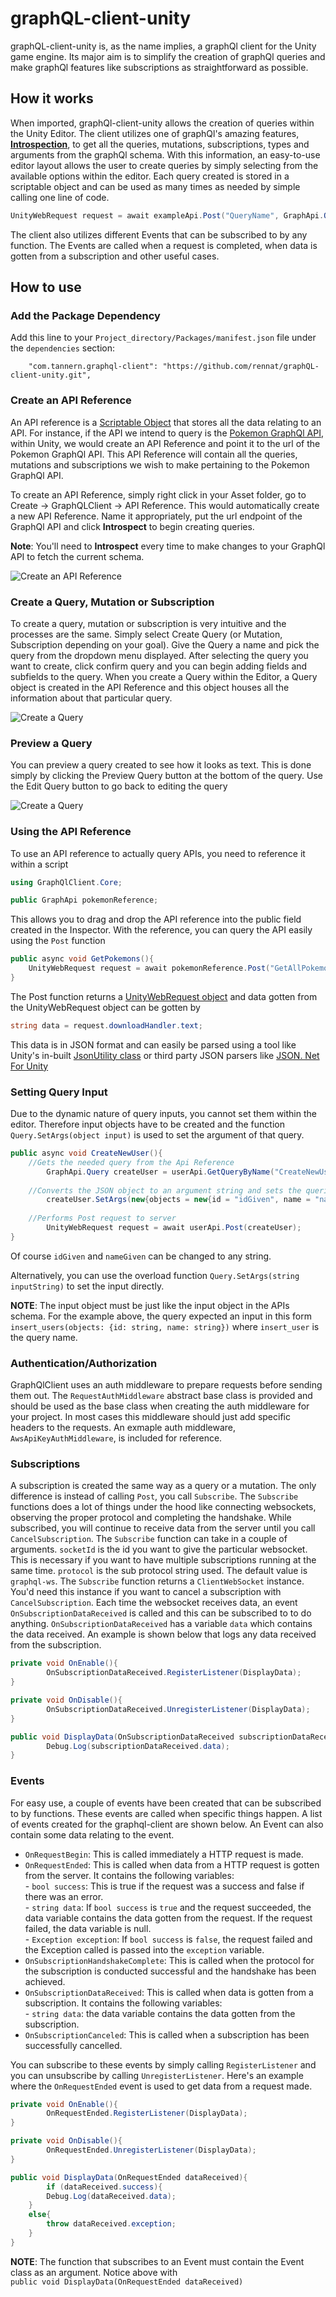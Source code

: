 # graphQL-client-unity
graphQL-client-unity is, as the name implies, a graphQl client for the Unity game engine. Its major aim is to simplify the creation of graphQl queries and make graphQl features like subscriptions as straightforward as possible.

## How it works
When imported, graphQl-client-unity allows the creation of queries within the Unity Editor. The client utilizes one of graphQl's amazing features, [**Introspection**](https://graphql.org/learn/introspection/), to get all the queries, mutations, subscriptions, types and arguments from the graphQl schema. With this information, an easy-to-use editor layout allows the user to create queries by simply selecting from the available options within the editor. Each query created is stored in a scriptable object and can be used as many times as needed by simple calling one line of code.
```C#
UnityWebRequest request = await exampleApi.Post("QueryName", GraphApi.Query.Type.Query);
```
The client also utilizes different Events that can be subscribed to by any function. The Events are called when a request is completed, when data is gotten from a subscription and other useful cases.

## How to use
### Add the Package Dependency
Add this line to your `Project_directory/Packages/manifest.json` file under the `dependencies` section:
```
    "com.tannern.graphql-client": "https://github.com/rennat/graphQL-client-unity.git",
```

### Create an API Reference
An API reference is a [Scriptable Object](https://docs.unity3d.com/Manual/class-ScriptableObject.html) that stores all the data relating to an API. For instance, if the API we intend to query is the [Pokemon GraphQl API](https://graphql-pokemon.now.sh/), within Unity, we would create an API Reference and point it to the url of the Pokemon GraphQl API. This API Reference will contain all the queries, mutations and subscriptions we wish to make pertaining to the Pokemon GraphQl API.

To create an API Reference, simply right click in your Asset folder, go to Create -> GraphQLClient -> API Reference. This would automatically create a new API Reference. Name it appropriately, put the url endpoint of the GraphQl API and click **Introspect** to  begin creating queries.

**Note**: You'll need to **Introspect** every time to make changes to your GraphQl API to fetch the current schema.

![Create an API Reference](Gifs/CreateApiReference.gif)

### Create a Query, Mutation or Subscription
To create a query, mutation or subscription is very intuitive and the processes are the same. Simply select Create Query (or Mutation, Subscription depending on your goal). Give the Query a name and pick the query from the dropdown menu displayed. After selecting the query you want to create, click confirm query and you can begin adding fields and subfields to the query. When you create a Query within the Editor, a Query object is created in the API Reference and this object houses all the information about that particular query.

![Create a Query](Gifs/CreateQuery.gif)

### Preview a Query
You can preview a query created to see how it looks as text. This is done simply by clicking the Preview Query button at the bottom of the query. Use the Edit Query button to go back to editing the query

![Create a Query](Gifs/PreviewQuery.gif)

### Using the API Reference
To use an API reference to actually query APIs, you need to reference it within a script
```C#
using GraphQlClient.Core;

public GraphApi pokemonReference;
```
This allows you to drag and drop the API reference into the public field created in the Inspector. With the reference, you can query the API easily using the ``Post`` function

```C#
public async void GetPokemons(){
	UnityWebRequest request = await pokemonReference.Post("GetAllPokemons", GraphApi.Query.Type.Query);
}
```
The Post function returns a [UnityWebRequest object](https://docs.unity3d.com/ScriptReference/Networking.UnityWebRequest.html) and data gotten from the UnityWebRequest object can be gotten by

```C#
string data = request.downloadHandler.text;
```
This data is in JSON format and can easily be parsed using a tool like Unity's in-built [JsonUtility class](https://docs.unity3d.com/ScriptReference/JsonUtility.html) or third party JSON parsers like [JSON. Net For Unity](https://assetstore.unity.com/packages/tools/input-management/json-net-for-unity-11347)

### Setting Query Input
Due to the dynamic nature of query inputs, you cannot set them within the editor. Therefore input objects have to be created and the function ``Query.SetArgs(object input)`` is used to set the argument of that query.

```C#
public async void CreateNewUser(){
	//Gets the needed query from the Api Reference
        GraphApi.Query createUser = userApi.GetQueryByName("CreateNewUser", GraphApi.Query.Type.Mutation);
	
	//Converts the JSON object to an argument string and sets the queries argument
        createUser.SetArgs(new{objects = new{id = "idGiven", name = "nameGiven"}});
	
	//Performs Post request to server
        UnityWebRequest request = await userApi.Post(createUser);
}
```
Of course ``idGiven`` and ``nameGiven`` can be changed to any string.

Alternatively, you can use the overload function ``Query.SetArgs(string inputString)`` to set the input directly.

**NOTE**: The input object must be just like the input object in the APIs schema.
For the example above, the query expected an input in this form ``insert_users(objects: {id: string, name: string})`` where ``insert_user`` is the query name.  



### Authentication/Authorization
GraphQlClient uses an auth middleware to prepare requests before sending them out. The `RequestAuthMiddleware` abstract base class is provided and should be used as the base class when creating the auth middleware for your project. In most cases this middleware should just add specific headers to the requests.
An exmaple auth middleware, `AwsApiKeyAuthMiddleware`, is included for reference.

### Subscriptions
A subscription is created the same way as a query or a mutation. The only difference is instead of  calling ``Post``, you call ``Subscribe``. The ``Subscribe`` functions does a lot of things under the hood like connecting websockets, observing the proper protocol and completing the handshake. While subscribed, you will continue to receive data from the server until you call ``CancelSubscription``. The ``Subscribe`` function can take in a couple of arguments.
``socketId`` is the id you want to give the particular websocket. This is necessary if you want to have multiple subscriptions running at the same time.
``protocol`` is the sub protocol string used. The default value is ``graphql-ws``.
The ``Subscribe`` function returns a ``ClientWebSocket`` instance. You'd need this instance if you want to cancel a subscription with ``CancelSubscription``.
Each time the websocket receives data, an event ``OnSubscriptionDataReceived`` is called and this can be subscribed to to do anything. ``OnSubscriptionDataReceived`` has a variable ``data`` which contains the data received.
An example is shown below that logs any data received from the subscription.

```C#
private void OnEnable(){
        OnSubscriptionDataReceived.RegisterListener(DisplayData);
}

private void OnDisable(){
        OnSubscriptionDataReceived.UnregisterListener(DisplayData);
}

public void DisplayData(OnSubscriptionDataReceived subscriptionDataReceived){
        Debug.Log(subscriptionDataReceived.data);
}
```

### Events
For easy use, a couple of events have been created that can be subscribed to by functions. These events are called when specific things happen. A list of events created for the graphql-client are shown below. An Event can also contain some data relating to the event.  
- ``OnRequestBegin``: This is called immediately a HTTP request is made.  
- ``OnRequestEnded``: This is called when data from a HTTP request is gotten from the server. It contains the following variables:  
        - ``bool success``: This is true if the request was a success and false if there was an error.  
        - ``string data``: If ``bool success`` is ``true`` and the request succeeded, the data variable contains the data gotten from the request. If the request failed, the data variable is null.  
        - ``Exception exception``: If ``bool success`` is ``false``, the request failed and the Exception called is passed into the ``exception`` variable.  
- ``OnSubscriptionHandshakeComplete``: This is called when the protocol for the subscription is conducted successful and the handshake has been achieved.  
- ``OnSubscriptionDataReceived``: This is called when data is gotten from a subscription. It contains the following variables:  
        - ``string data``: the data variable contains the data gotten from the subscription.
- ``OnSubscriptionCanceled``: This is called when a subscription has been successfully cancelled.

You can subscribe to these events by simply calling ``RegisterListener`` and you can unsubscribe by calling ``UnregisterListener``.
Here's an example where the ``OnRequestEnded`` event is used to get data from a request made.

```C#
private void OnEnable(){
        OnRequestEnded.RegisterListener(DisplayData);
}

private void OnDisable(){
        OnRequestEnded.UnregisterListener(DisplayData);
}

public void DisplayData(OnRequestEnded dataReceived){
        if (dataReceived.success){
		Debug.Log(dataReceived.data);
	}
	else{
		throw dataReceived.exception;
	}
}
```
**NOTE**: The function that subscribes to an Event must contain the Event class as an argument. Notice above with  
``public void DisplayData(OnRequestEnded dataReceived)``
